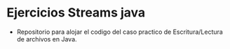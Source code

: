 # Ejercicios Streams java
- Repositorio para alojar el codigo del caso practico de Escritura/Lectura de archivos en Java.